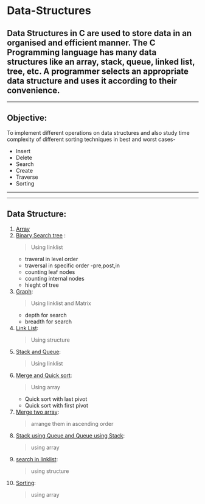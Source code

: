 # Data-Structures
Data Structures in C are used to store data in an organised and efficient manner. The C Programming language has many data structures like an array, stack, queue, linked list, tree, etc. A programmer selects an appropriate data structure and uses it according to their convenience.
---
---

## Objective:
To implement different operations on data structures and also study time complexity of different sorting techniques in best and worst cases-
* Insert
* Delete
* Search
* Create
* Traverse
* Sorting
---
---

## Data Structure:
1.  [Array](array.c "Click to redirect to c program") 
2.  [Binary Search tree](bst.c "Click to redirect to c program") :
    > Using linklist
    * traveral in level order
    * traversal in specific order -pre,post,in
    * counting leaf nodes
    * counting internal nodes
    * hieght of tree
3.  [Graph](graph.c "Click to redirect to c program"):
    > Using linklist and Matrix
    * depth for search
    * breadth for search
4.  [Link List](link.c "Click to redirect to c program"):
    > Using structure
5.  [Stack and Queue](linkq.c "Click to redirect to c program"):
    > Using linklist
6.  [Merge and Quick sort](merge.c "Click to redirect to c program"):
    > Using array
    * Quick sort with last pivot
    * Quick sort with first pivot
7.  [Merge two array](mergemergetwoarraysort.c "Click to redirect to c program"):
    > arrange them in ascending order
8.  [Stack using Queue and Queue using Stack](que.c "Click to redirect to c program"):
    > using array
9.  [search in linklist](searchinlinklist.c "Click to redirect to c program"):
    > using structure
10. [Sorting](sorting.c "Click to redirect to c program"):
    > using array


